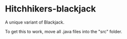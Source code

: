 # Hitchhikers-blackjack
A unique variant of Blackjack.

To get this to work, move all .java files into the "src" folder.
